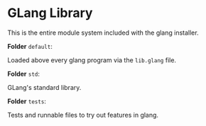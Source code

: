 # GLang Library
This is the entire module system included with the glang installer.

**Folder** `default`:

Loaded above every glang program via the `lib.glang` file.

**Folder** `std`:

GLang's standard library.

**Folder** `tests`:

Tests and runnable files to try out features in glang.

